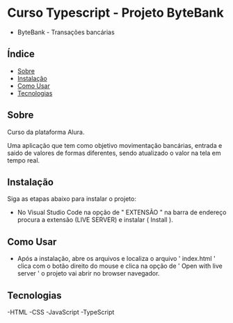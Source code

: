 # Curso Typescript - Projeto ByteBank

- ByteBank - Transações bancárias

## Índice

- [Sobre](#sobre)
- [Instalação](#instalação)
- [Como Usar](#como-usar)
- [Tecnologias](#tecnologias-usadas)

## Sobre

Curso da plataforma Alura.

Uma aplicação que tem como objetivo movimentação bancárias, entrada e saido de valores de formas diferentes, sendo atualizado o valor na tela em tempo real.

## Instalação

Siga as etapas abaixo para instalar o projeto:
 
 - No Visual Studio Code na opção de " EXTENSÃO " na barra de endereço procura a extensão (LIVE SERVER) e instalar ( Install ).

## Como Usar

 - Após a instalação, abre os arquivos e localiza o arquivo ' index.html ' clica com o botão direito do mouse e clica na opção de ' Open with live server ' o projeto vai abrir no browser navegador.

## Tecnologias
  
-HTML 
-CSS 
-JavaScript 
-TypeScript 
